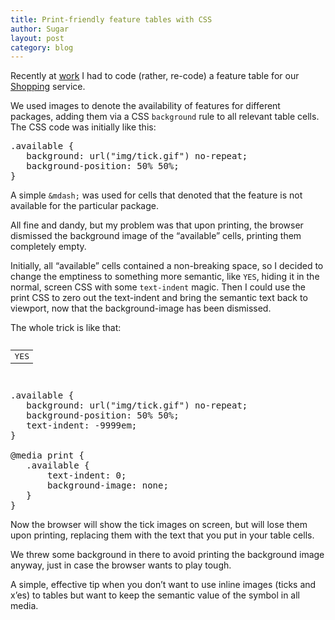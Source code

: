 ```yaml
---
title: Print-friendly feature tables with CSS
author: Sugar
layout: post
category: blog
---
```

Recently at [work][1] I had to code (rather, re-code) a feature table for our [Shopping][2] service. 

We used images to denote the availability of features for different packages, adding them via a CSS `background` rule to all relevant table cells. The CSS code was initially like this:

<pre name="code" class="css">.available {
   background: url("img/tick.gif") no-repeat;
   background-position: 50% 50%;
}
</pre>

A simple `&mdash;` was used for cells that denoted that the feature is not available for the particular package. 

All fine and dandy, but my problem was that upon printing, the browser dismissed the background image of the &#8220;available&#8221; cells, printing them completely empty.

Initially, all &#8220;available&#8221; cells contained a non-breaking space, so I decided to change the emptiness to something more semantic, like `YES`, hiding it in the normal, screen CSS with some `text-indent` magic. Then I could use the print CSS to zero out the text-indent and bring the semantic text back to viewport, now that the background-image has been dismissed.

The whole trick is like that:

<pre name="code" class="xml"><table>
  <tr>
    <td class="available">
      YES
    </td>
       
  </tr>
  
</table>
</pre>

<pre name="code" class="css">.available {
   background: url("img/tick.gif") no-repeat;
   background-position: 50% 50%;
   text-indent: -9999em;
}

@media print {
   .available { 
       text-indent: 0;
       background-image: none;
   }
}
</pre>

Now the browser will show the tick images on screen, but will lose them upon printing, replacing them with the text that you put in your table cells.

We threw some background in there to avoid printing the background image anyway, just in case the browser wants to play tough.

A simple, effective tip when you don&#8217;t want to use inline images (ticks and x&#8217;es) to tables but want to keep the semantic value of the symbol in all media.

 [1]: http://www.phaistosnetworks.gr
 [2]: http://shopping.pathfinder.gr
